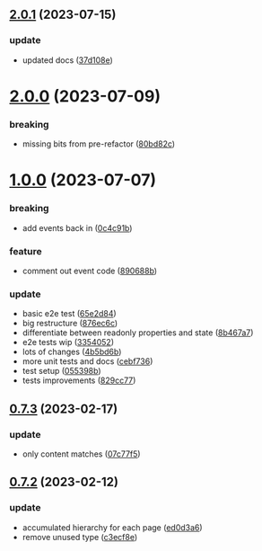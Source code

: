 ## [2.0.1](https://github.com/giladbeer/node-spider/compare/v2.0.0...v2.0.1) (2023-07-15)


### update

* updated docs ([37d108e](https://github.com/giladbeer/node-spider/commit/37d108ebb1168eb1e72460e94d791ebb10f9dc2b))



# [2.0.0](https://github.com/giladbeer/node-spider/compare/v1.0.0...v2.0.0) (2023-07-09)


### breaking

* missing bits from pre-refactor ([80bd82c](https://github.com/giladbeer/node-spider/commit/80bd82ca1394fb26d4b476343089ae71ddda1701))



# [1.0.0](https://github.com/giladbeer/node-spider/compare/v0.7.3...v1.0.0) (2023-07-07)


### breaking

* add events back in ([0c4c91b](https://github.com/giladbeer/node-spider/commit/0c4c91b6943a71e12aeba44ced564ae2051394e0))

### feature

* comment out event code ([890688b](https://github.com/giladbeer/node-spider/commit/890688be6efecb367c70aaf053cf4e5de5a8d2d0))

### update

* basic e2e test ([65e2d84](https://github.com/giladbeer/node-spider/commit/65e2d84cb17cb38d2119249cb194fdae4bee5b91))
* big restructure ([876ec6c](https://github.com/giladbeer/node-spider/commit/876ec6ce07f906e991b131818470d613ea5807fe))
* differentiate between readonly properties and state ([8b467a7](https://github.com/giladbeer/node-spider/commit/8b467a7953958777a943a3ece467f7027682abf0))
* e2e tests wip ([3354052](https://github.com/giladbeer/node-spider/commit/3354052d5e4267dba6a62006783fcdf876c411e4))
* lots of changes ([4b5bd6b](https://github.com/giladbeer/node-spider/commit/4b5bd6bd82d874a8e31d9d31aedc6764b06d7907))
* more unit tests and docs ([cebf736](https://github.com/giladbeer/node-spider/commit/cebf736d15dc1640efb842d974916e954156711d))
* test setup ([055398b](https://github.com/giladbeer/node-spider/commit/055398bcba76a733ae122912eba1d78a4f01368b))
* tests improvements ([829cc77](https://github.com/giladbeer/node-spider/commit/829cc77100d126e3ca27289e6142a4276ce56f79))



## [0.7.3](https://github.com/giladbeer/node-spider/compare/v0.7.2...v0.7.3) (2023-02-17)


### update

* only content matches ([07c77f5](https://github.com/giladbeer/node-spider/commit/07c77f50b48fb979e883966e1d26bc2770d56393))



## [0.7.2](https://github.com/giladbeer/node-spider/compare/v0.7.1...v0.7.2) (2023-02-12)


### update

* accumulated hierarchy for each page ([ed0d3a6](https://github.com/giladbeer/node-spider/commit/ed0d3a64354a22d5b096fd754d3b4e8e67003c86))
* remove unused type ([c3ecf8e](https://github.com/giladbeer/node-spider/commit/c3ecf8e5de58dec919cfe0123c27abd62491d65c))



